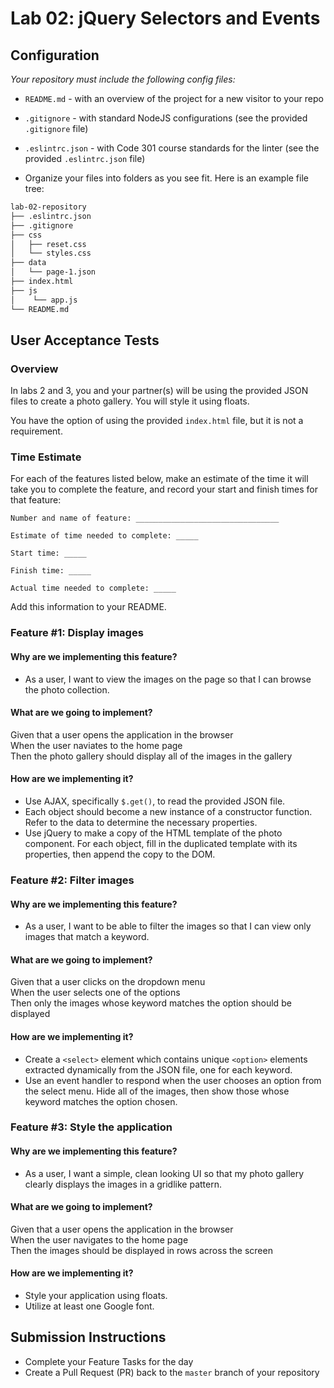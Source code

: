 # Lab 02: jQuery Selectors and Events

## Configuration

_Your repository must include the following config files:_
- `README.md` - with an overview of the project for a new visitor to your repo
- `.gitignore` - with standard NodeJS configurations (see the provided `.gitignore` file)
- `.eslintrc.json` - with Code 301 course standards for the linter (see the provided `.eslintrc.json` file)

- Organize your files into folders as you see fit. Here is an example file tree:

```sh
lab-02-repository
├── .eslintrc.json
├── .gitignore
├── css
│   ├── reset.css
│   └── styles.css
├── data
│   └── page-1.json
├── index.html
├── js
│    └── app.js
└── README.md
```

## User Acceptance Tests

### Overview

In labs 2 and 3, you and your partner(s) will be using the provided JSON files to create a photo gallery. You will style it using floats.

You have the option of using the provided `index.html` file, but it is not a requirement.

### Time Estimate

For each of the features listed below, make an estimate of the time it will take you to complete the feature, and record your start and finish times for that feature:

```
Number and name of feature: ________________________________

Estimate of time needed to complete: _____

Start time: _____

Finish time: _____

Actual time needed to complete: _____
```

Add this information to your README.

### Feature #1: Display images

#### Why are we implementing this feature?

- As a user, I want to view the images on the page so that I can browse the photo collection.

#### What are we going to implement?

Given that a user opens the application in the browser  
When the user naviates to the home page  
Then the photo gallery should display all of the images in the gallery  

#### How are we implementing it?

- Use AJAX, specifically `$.get()`, to read the provided JSON file.
- Each object should become a new instance of a constructor function. Refer to the data to determine the necessary properties.
- Use jQuery to make a copy of the HTML template of the photo component. For each object, fill in the duplicated template with its properties, then append the copy to the DOM.

### Feature #2: Filter images

#### Why are we implementing this feature?

- As a user, I want to be able to filter the images so that I can view only images that match a keyword.

#### What are we going to implement?

Given that a user clicks on the dropdown menu  
When the user selects one of the options  
Then only the images whose keyword matches the option should be displayed  

#### How are we implementing it?

- Create a `<select>` element which contains unique `<option>` elements extracted dynamically from the JSON file, one for each keyword.
- Use an event handler to respond when the user chooses an option from the select menu. Hide all of the images, then show those whose keyword matches the option chosen.

### Feature #3: Style the application

#### Why are we implementing this feature?

- As a user, I want a simple, clean looking UI so that my photo gallery clearly displays the images in a gridlike pattern.

#### What are we going to implement?

Given that a user opens the application in the browser  
When the user navigates to the home page  
Then the images should be displayed in rows across the screen  

#### How are we implementing it?

- Style your application using floats.
- Utilize at least one Google font.

## Submission Instructions

- Complete your Feature Tasks for the day
- Create a Pull Request (PR) back to the `master` branch of your repository

